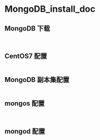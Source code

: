 # MongoDB\_install\_doc

## MongoDB 下载

```


```

## CentOS7 配置

```

```

## MongoDB 副本集配置

```

```


## mongos 配置

```


```

## mongod 配置

```

```